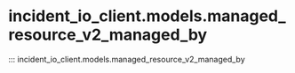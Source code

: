 # incident_io_client.models.managed_resource_v2_managed_by

::: incident_io_client.models.managed_resource_v2_managed_by
